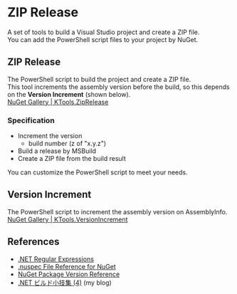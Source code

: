 # ZIP Release
A set of tools to build a Visual Studio project and create a ZIP file.  
You can add the PowerShell script files to your project by NuGet.

## ZIP Release
The PowerShell script to build the project and create a ZIP file.  
This tool increments the assembly version before the build, so this depends on the **Version Increment** (shown below).  
[NuGet Gallery | KTools.ZipRelease](https://www.nuget.org/packages/KTools.ZipRelease/)

### Specification
- Increment the version
  - build number (z of "x.y.z")
- Build a release by MSBuild
- Create a ZIP file from the build result

You can customize the PowerShell script to meet your needs.

## Version Increment
The PowerShell script to increment the assembly version on AssemblyInfo.  
[NuGet Gallery | KTools.VersionIncrement](https://www.nuget.org/packages/KTools.VersionIncrement/)

## References
- [.NET Regular Expressions](https://msdn.microsoft.com/library/hs600312.aspx)
- [.nuspec File Reference for NuGet](https://docs.microsoft.com/en-us/nuget/schema/nuspec)
- [NuGet Package Version Reference](https://docs.microsoft.com/en-us/nuget/reference/package-versioning)
- [.NET ビルド小技集 (4)](https://sakapon.wordpress.com/2015/10/23/dotnet-build-4/) (my blog)
